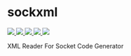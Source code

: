 # sockxml
<a href="https://pypi.org/project/sockxml">
  <img src="https://img.shields.io/pypi/v/sockxml.svg" />
</a>
<a href="https://pypi.org/project/sockxml">
  <img src="https://img.shields.io/badge/license-MIT-blue.svg?maxAge=3600" />
</a>
<a href="https://pypi.org/project/sockxml">
  <img src="https://img.shields.io/pypi/pyversions/sockxml.svg" />
</a>
<a href="https://github.com/badges/stability-badges">
  <img src="https://badges.github.io/stability-badges/dist/stable.svg" />
</a>
<a href="https://codecov.io/gh/sockxml/sockxml">
  <img src="https://codecov.io/gh/sockxml/sockxml/branch/master/graph/badge.svg" />
</a>


XML Reader For Socket Code Generator
